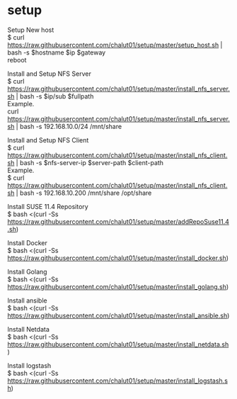 # setup
Setup New host <br>
$ curl https://raw.githubusercontent.com/chalut01/setup/master/setup_host.sh | bash -s $hostname $ip $gateway <br>
reboot

Install and Setup NFS Server <br>
$ curl https://raw.githubusercontent.com/chalut01/setup/master/install_nfs_server.sh | bash -s $ip/sub $fullpath <br>
Example. <br>
curl https://raw.githubusercontent.com/chalut01/setup/master/install_nfs_server.sh | bash -s 192.168.10.0/24 /mnt/share <br>

Install and Setup NFS Client <br>
$ curl https://raw.githubusercontent.com/chalut01/setup/master/install_nfs_client.sh | bash -s $nfs-server-ip $server-path $client-path <br>
Example. <br>
$ curl https://raw.githubusercontent.com/chalut01/setup/master/install_nfs_client.sh | bash -s 192.168.10.200 /mnt/share /opt/share

Install SUSE 11.4 Repository <br>
$ bash <(curl -Ss https://raw.githubusercontent.com/chalut01/setup/master/addRepoSuse11.4.sh)<br>

Install Docker <br>
$ bash <(curl -Ss https://raw.githubusercontent.com/chalut01/setup/master/install_docker.sh)<br>

Install Golang <br>
$ bash <(curl -Ss https://raw.githubusercontent.com/chalut01/setup/master/install_golang.sh)<br>

Install ansible <br>
$ bash <(curl -Ss https://raw.githubusercontent.com/chalut01/setup/master/install_ansible.sh)<br>

Install Netdata <br>
$ bash <(curl -Ss https://raw.githubusercontent.com/chalut01/setup/master/install_netdata.sh) <br>

Install logstash <br>
$ bash <(curl -Ss https://raw.githubusercontent.com/chalut01/setup/master/install_logstash.sh)
